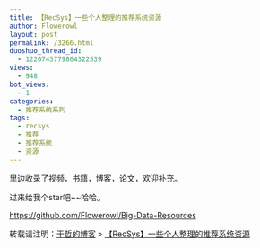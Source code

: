 ```yaml
---
title: 【RecSys】一些个人整理的推荐系统资源
author: Flowerowl
layout: post
permalink: /3266.html
duoshuo_thread_id:
  - 1220743779864322539
views:
  - 948
bot_views:
  - 1
categories:
  - 推荐系统系列
tags:
  - recsys
  - 推荐
  - 推荐系统
  - 资源
---
```

里边收录了视频，书籍，博客，论文，欢迎补充。

过来给我个star吧~~哈哈。

<https://github.com/Flowerowl/Big-Data-Resources>

转载请注明：[于哲的博客][1] &raquo; [【RecSys】一些个人整理的推荐系统资源][2]

 [1]: http://localhost/wordpress
 [2]: http://localhost/wordpress/3266.html